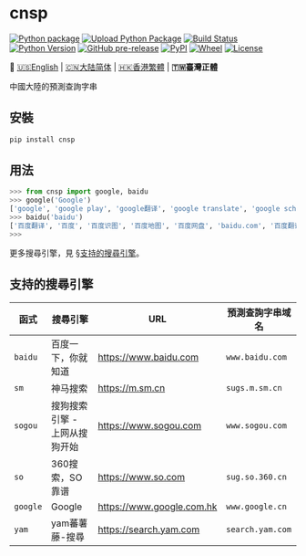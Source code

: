 # cnsp
[![Python package](https://github.com/wangxinhe2006/cnsp/workflows/Python%20package/badge.svg)](https://github.com/wangxinhe2006/cnsp/actions?query=workflow%3A%22Python+package%22)
[![Upload Python Package](https://github.com/wangxinhe2006/cnsp/workflows/Upload%20Python%20Package/badge.svg)](https://github.com/wangxinhe2006/cnsp/actions?query=workflow%3A%22Upload+Python+Package%22)
[![Build Status](https://www.travis-ci.org/wangxinhe2006/cnsp.svg)](https://www.travis-ci.org/wangxinhe2006/cnsp)
[![Python Version](https://img.shields.io/pypi/pyversions/cnsp.svg)](https://www.python.org/downloads/)
[![GitHub pre-release](https://img.shields.io/github/release-pre/wangxinhe2006/cnsp.svg)](https://github.com/wangxinhe2006/cnsp/releases)
[![PyPI](https://img.shields.io/pypi/v/cnsp.svg)](https://pypi.org/project/cnsp/#history)
[![Wheel](https://img.shields.io/pypi/wheel/cnsp.svg)](https://pypi.org/project/cnsp/#files)
[![License](https://img.shields.io/github/license/wangxinhe2006/cnsp.svg)](LICENSE)

🎌 [🇺🇸English](README.md) | [🇨🇳大陆简体](README.zh_Hans_CN.md) | [🇭🇰香港繁體](README.zh_Hant_HK.md) | **🇹🇼臺灣正體**

中國大陸的預測查詢字串

## 安裝
```sh
pip install cnsp
```

## 用法
```python
>>> from cnsp import google, baidu
>>> google('Google')
['google', 'google play', 'google翻译', 'google translate', 'google scholar', 'google map', 'google drive', 'google earth', 'google voice', 'google play下载']
>>> baidu('baidu')
['百度翻译', '百度', '百度识图', '百度地图', '百度网盘', 'baidu.com', '百度翻译在线翻译', '百度贴吧', '百度网盘破解版开发者', '百度推荐为什么关不了']
>>>
```
更多搜尋引擎，見 [§支持的搜尋引擎](#支持的搜尋引擎)。

## 支持的搜尋引擎
函式 | 搜尋引擎 | URL | 預測查詢字串域名
---- | -------- | --- | ---------------
`baidu` | 百度一下，你就知道 | https://www.baidu.com | `www.baidu.com`
`sm` | 神马搜索 | https://m.sm.cn | `sugs.m.sm.cn`
`sogou` | 搜狗搜索引擎 - 上网从搜狗开始 | https://www.sogou.com | `www.sogou.com`
`so` | 360搜索，SO靠谱 | https://www.so.com | `sug.so.360.cn`
`google` | Google | https://www.google.com.hk | `www.google.cn`
`yam` | yam蕃薯藤-搜尋 | https://search.yam.com | `search.yam.com`
